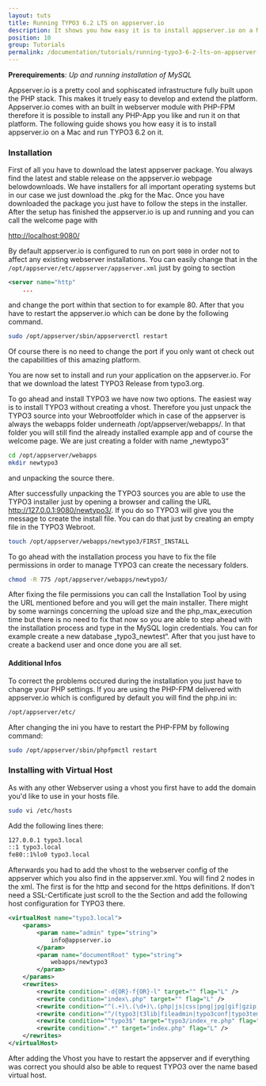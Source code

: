 ```yaml
---
layout: tuts
title: Running TYPO3 6.2 LTS on appserver.io
description: It shows you how easy it is to install appserver.io on a Mac and run TYPO3 6.2 on it.
position: 10
group: Tutorials
permalink: /documentation/tutorials/running-typo3-6-2-lts-on-appserver-io.html
---
```


**Prerequirements**: *Up and running installation of MySQL*

Appserver.io is a pretty cool and sophiscated infrastructure fully built upon the PHP stack. This makes it truely easy
to develop and extend the platform. Appserver.io comes with an built in webserver module with PHP-FPM therefore it is
possible to install any PHP-App you like and run it on that platform. The following guide shows you how easy it is to
install appserver.io on a Mac and run TYPO3 6.2 on it.

### Installation
First of all you have to download the latest appserver package. You always find the latest and stable release on the
appserver.io webpage belowdownloads. We have installers for all important operating systems but in our case we just
download the .pkg for the Mac. Once you have downloaded the package you just have to follow the steps in the installer.
After the setup has finished the appserver.io is up and running and you can call the welcome page with

[http://localhost:9080/](<http://localhost:9080/>)

By default appserver.io is configured to run on port `9080` in order not to affect any existing webserver installations.
You can easily change that in the `/opt/appserver/etc/appserver/appserver.xml` just by going to section

```xml
<server name="http"
	...
```

and change the port within that section to for example 80. After that you have to restart the appserver.io which can
be done by the following command.

```bash
sudo /opt/appserver/sbin/appserverctl restart
```

Of course there is no need to change the port if you only want ot check out the capabilities of this amazing platform.

You are now set to install and run your application on the appserver.io. For that we download the latest TYPO3 Release
from typo3.org.

To go ahead and install TYPO3 we have now two options. The easiest way is to install TYPO3 without creating a vhost.
Therefore you just unpack the TYPO3 source into your Webrootfolder which in case of the appserver is always the webapps
folder underneath /opt/appserver/webapps/. In that folder you will still find the already installed example app and of
course the welcome page. We are just creating a folder with name „newtypo3“

```bash
cd /opt/appserver/webapps
mkdir newtypo3
```

and unpacking the source there.

After successfully unpacking the TYPO3 sources you are able to use the TYPO3 installer just by opening a browser and
calling the URL http://127.0.0.1:9080/newtypo3/. If you do so TYPO3 will give you the message to create the install
file. You can do that just by creating an empty file in the TYPO3 Webroot.

```bash
touch /opt/appserver/webapps/newtypo3/FIRST_INSTALL
```

To go ahead with the installation process you have to fix the file permissions in order to manage TYPO3 can create
the necessary folders.

```bash
chmod -R 775 /opt/appserver/webapps/newtypo3/
```

After fixing the file permissions you can call the Installation Tool by using the URL mentioned before and you will
get the main installer. There might by some warnings concerning the upload size and the php_max_execution time but
there is no need to fix that now so you are able to step ahead with the installation process and type in the MySQL
login credentials. You can for example create a new database „typo3_newtest“.  After that you just have to create a
backend user and once done you are all set.

#### Additional Infos

To correct the problems occured during the installation you just have to change your PHP settings. If you are using
the PHP-FPM delivered with appserver.io which is configured by default you will find the php.ini in:

```bash
/opt/appserver/etc/
```

After changing the ini you have to restart the PHP-FPM by following command:

```bash
sudo /opt/appserver/sbin/phpfpmctl restart
```

### Installing with Virtual Host

As with any other Webserver using a vhost you first have to add the domain you'd like to use in your hosts file.

```bash
sudo vi /etc/hosts
```

Add the following lines there:

```bash
127.0.0.1 typo3.local
::1 typo3.local
fe80::1%lo0 typo3.local
```

Afterwards you had to add the vhost to the webserver config of the appserver which you also find in the appserver.xml.
You will find 2 <server> nodes in the xml. The first is for the http and second for the https definitions. If don't
need a SSL-Certificate just scroll to the the <virtualHosts> Section and add the following host configuration for
TYPO3 there.

```xml
<virtualHost name="typo3.local">
	<params>
		<param name="admin" type="string">
			info@appserver.io
		</param>
		<param name="documentRoot" type="string">
			webapps/newtypo3
		</param>
	</params>
	<rewrites>
    	<rewrite condition="-d{OR}-f{OR}-l" target="" flag="L" />
		<rewrite condition="index\.php" target="" flag="L" />
		<rewrite condition="^(.+)\.(\d+)\.(php|js|css|png|jpg|gif|gzip)$" target="$1.$3" flag="L" />
		<rewrite condition="^/(typo3|t3lib|fileadmin|typo3conf|typo3temp|uploads|favicon\.ico)" target="" flag="L" />
		<rewrite condition="^typo3$" target="typo3/index_re.php" flag="L" />
		<rewrite condition=".*" target="index.php" flag="L" />
	</rewrites>
</virtualHost>
```

After adding the Vhost you have to restart the appserver and if everything was correct you should also be able to
request TYPO3 over the name based virtual host.